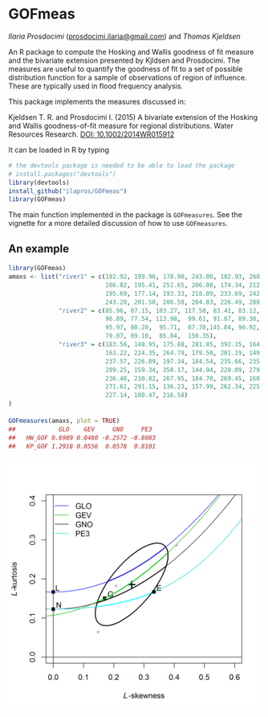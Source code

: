 
# GOFmeas

*Ilaria Prosdocimi* (<prosdocimi.ilaria@gmail.com>) and *Thomas
Kjeldsen*

An R package to compute the Hosking and Wallis goodness of fit measure
and the bivariate extension presented by Kjldsen and Prosdocimi. The
measures are useful to quantify the goodness of fit to a set of possible
distribution function for a sample of observations of region of
influence. These are typically used in flood frequency analysis.

This package implements the measures discussed in:

Kjeldsen T. R. and Prosdocimi I. (2015) A bivariate extension of the
Hosking and Wallis goodness-of-fit measure for regional distributions.
Water Resources Research.
[DOI: 10.1002/2014WR015912](http://onlinelibrary.wiley.com/doi/10.1002/2014WR015912/abstract)

It can be loaded in R by typing

``` r
# the devtools package is needed to be able to load the package
# install.packages("devtools")
library(devtools)
install_github("ilapros/GOFmeas")
library(GOFmeas)
```

The main function implemented in the package is `GOFmeasures`. See the
vignette for a more detailed discussion of how to use `GOFmeasures`.

## An example

``` r
library(GOFmeas)
amaxs <- list("river1" = c(192.92, 199.96, 178.90, 243.00, 182.93, 268.22, 263.52, 
                           166.82, 195.41, 251.65, 206.08, 174.34, 212.21, 253.74, 
                           195.69, 177.14, 193.33, 218.09, 233.69, 242.53, 191.09, 
                           243.20, 201.50, 206.58, 204.83, 226.49, 288.78), 
              "river2" = c(85.96, 87.15, 103.27, 117.50, 83.41, 83.12, 88.35,  89.98,
                           96.89, 77.54, 113.98,  99.61, 91.87, 89.30, 87.98, 117.62,
                           95.97, 80.20,  95.71,  87.70,145.84, 90.92, 84.53,  94.03,
                           79.07, 89.10,  85.84,  150.35),
              "river3" = c(183.56, 148.95, 175.88, 281.85, 392.15, 164.53, 199.99, 
                           163.22, 224.35, 264.79, 179.50, 201.19, 149.69, 247.65, 
                           237.57, 226.09, 197.34, 184.54, 235.66, 235.51, 452.03, 
                           209.25, 159.34, 350.17, 144.94, 220.09, 279.39, 288.47, 
                           236.48, 210.82, 267.95, 184.70, 269.45, 160.18, 204.24, 
                           271.61, 291.15, 136.23, 157.99, 262.34, 225.62, 204.39, 
                           227.14, 180.47, 216.58)
)

GOFmeasures(amaxs, plot = TRUE)
##            GLO    GEV     GNO     PE3
##   HW_GOF 0.6989 0.0460 -0.2572 -0.8083
##   KP_GOF 1.2918 0.0556  0.0578  0.8101
```

<img src="explFig.png" align="center" width="780" />
